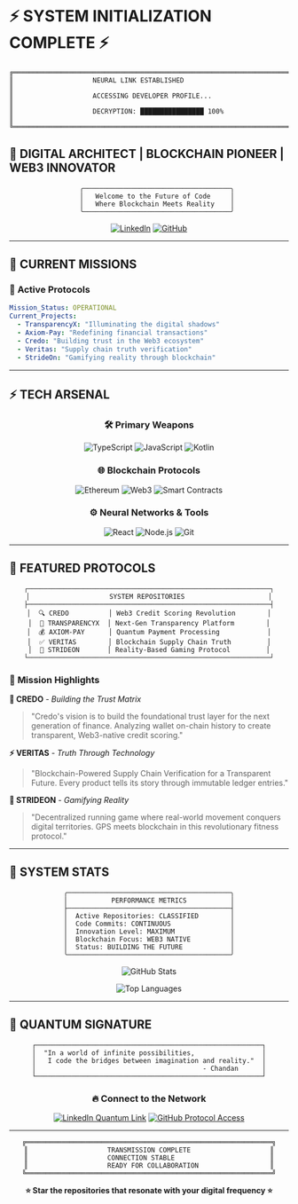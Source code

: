 # ⚡ SYSTEM INITIALIZATION COMPLETE ⚡

```
╔══════════════════════════════════════════════════════════════════════╗
║                    NEURAL LINK ESTABLISHED                          ║
║                    ACCESSING DEVELOPER PROFILE...                   ║
║                    DECRYPTION: ████████████████ 100%                ║
╚══════════════════════════════════════════════════════════════════════╝
```

## 🔬 **DIGITAL ARCHITECT | BLOCKCHAIN PIONEER | WEB3 INNOVATOR**

<div align="center">
  
```ascii
    ╭─────────────────────────────────────╮
    │   Welcome to the Future of Code     │
    │   Where Blockchain Meets Reality    │
    ╰─────────────────────────────────────╯
```

[![LinkedIn](https://img.shields.io/badge/LinkedIn-0077B5?style=for-the-badge&logo=linkedin&logoColor=white)](https://www.linkedin.com/in/chandan-elykid/)
[![GitHub](https://img.shields.io/badge/GitHub-100000?style=for-the-badge&logo=github&logoColor=white)](https://github.com/nikhlu07)

</div>

---

## 🌌 **CURRENT MISSIONS**

### 🔮 **Active Protocols**
```yaml
Mission_Status: OPERATIONAL
Current_Projects:
  - TransparencyX: "Illuminating the digital shadows"
  - Axiom-Pay: "Redefining financial transactions"
  - Credo: "Building trust in the Web3 ecosystem"
  - Veritas: "Supply chain truth verification"
  - StrideOn: "Gamifying reality through blockchain"
```

---

## ⚡ **TECH ARSENAL**

<div align="center">

### 🛠️ **Primary Weapons**
![TypeScript](https://img.shields.io/badge/TypeScript-007ACC?style=for-the-badge&logo=typescript&logoColor=white)
![JavaScript](https://img.shields.io/badge/JavaScript-323330?style=for-the-badge&logo=javascript&logoColor=F7DF1E)
![Kotlin](https://img.shields.io/badge/Kotlin-0095D5?style=for-the-badge&logo=kotlin&logoColor=white)

### 🌐 **Blockchain Protocols**
![Ethereum](https://img.shields.io/badge/Ethereum-3C3C3D?style=for-the-badge&logo=Ethereum&logoColor=white)
![Web3](https://img.shields.io/badge/Web3-F16822?style=for-the-badge&logo=web3.js&logoColor=white)
![Smart Contracts](https://img.shields.io/badge/Smart_Contracts-4A90E2?style=for-the-badge)

### ⚙️ **Neural Networks & Tools**
![React](https://img.shields.io/badge/React-20232A?style=for-the-badge&logo=react&logoColor=61DAFB)
![Node.js](https://img.shields.io/badge/Node.js-339933?style=for-the-badge&logo=nodedotjs&logoColor=white)
![Git](https://img.shields.io/badge/Git-F05032?style=for-the-badge&logo=git&logoColor=white)

</div>

---

## 🚀 **FEATURED PROTOCOLS**

<div align="center">

```
┌─────────────────────────────────────────────────────────────┐
│                    SYSTEM REPOSITORIES                     │
├─────────────────────────────────────────────────────────────┤
│  🔍 CREDO          │ Web3 Credit Scoring Revolution        │
│  🔗 TRANSPARENCYX  │ Next-Gen Transparency Platform        │
│  💰 AXIOM-PAY      │ Quantum Payment Processing            │
│  ✅ VERITAS        │ Blockchain Supply Chain Truth         │
│  🏃 STRIDEON       │ Reality-Based Gaming Protocol         │
└─────────────────────────────────────────────────────────────┘
```

</div>

### 🎯 **Mission Highlights**

**🔮 CREDO** - *Building the Trust Matrix*
> "Credo's vision is to build the foundational trust layer for the next generation of finance. Analyzing wallet on-chain history to create transparent, Web3-native credit scoring."

**⚡ VERITAS** - *Truth Through Technology*
> "Blockchain-Powered Supply Chain Verification for a Transparent Future. Every product tells its story through immutable ledger entries."

**🏃 STRIDEON** - *Gamifying Reality*
> "Decentralized running game where real-world movement conquers digital territories. GPS meets blockchain in this revolutionary fitness protocol."

---

## 📡 **SYSTEM STATS**

<div align="center">

```
╭─────────────────────────────────────────╮
│           PERFORMANCE METRICS           │
├─────────────────────────────────────────┤
│  Active Repositories: CLASSIFIED        │
│  Code Commits: CONTINUOUS               │
│  Innovation Level: MAXIMUM              │
│  Blockchain Focus: WEB3 NATIVE          │
│  Status: BUILDING THE FUTURE            │
╰─────────────────────────────────────────╯
```

![GitHub Stats](https://github-readme-stats.vercel.app/api?username=nikhlu07&show_icons=true&theme=radical&hide_border=true&bg_color=0d1117&title_color=00f0ff&icon_color=00f0ff&text_color=ffffff)

![Top Languages](https://github-readme-stats.vercel.app/api/top-langs/?username=nikhlu07&layout=compact&theme=radical&hide_border=true&bg_color=0d1117&title_color=00f0ff&text_color=ffffff)

</div>

---

## 🌟 **QUANTUM SIGNATURE**

<div align="center">

```
┌─────────────────────────────────────────────────────────┐
│  "In a world of infinite possibilities,                 │
│   I code the bridges between imagination and reality."  │
│                                          - Chandan      │
└─────────────────────────────────────────────────────────┘
```

### 🔥 **Connect to the Network**

[![LinkedIn Quantum Link](https://img.shields.io/badge/Establish_Neural_Link-0077B5?style=for-the-badge&logo=linkedin&logoColor=white)](https://www.linkedin.com/in/chandan-elykid/)
[![GitHub Protocol Access](https://img.shields.io/badge/Access_Repository-100000?style=for-the-badge&logo=github&logoColor=white)](https://github.com/nikhlu07)

</div>

---

<div align="center">

```
╔══════════════════════════════════════════════════════════════╗
║                    TRANSMISSION COMPLETE                    ║
║                    CONNECTION STABLE                        ║
║                    READY FOR COLLABORATION                  ║
╚══════════════════════════════════════════════════════════════╝
```

**⭐ Star the repositories that resonate with your digital frequency ⭐**

</div>
